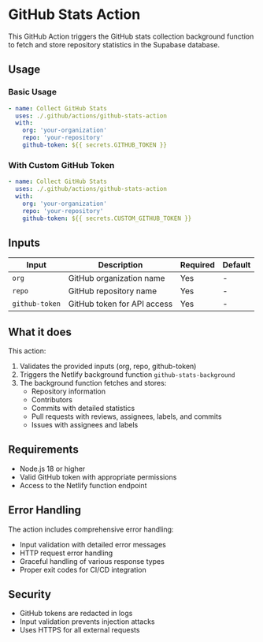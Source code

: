 # GitHub Stats Action

This GitHub Action triggers the GitHub stats collection background function to fetch and store repository statistics in the Supabase database.

## Usage

### Basic Usage

```yaml
- name: Collect GitHub Stats
  uses: ./.github/actions/github-stats-action
  with:
    org: 'your-organization'
    repo: 'your-repository'
    github-token: ${{ secrets.GITHUB_TOKEN }}
```

### With Custom GitHub Token

```yaml
- name: Collect GitHub Stats
  uses: ./.github/actions/github-stats-action
  with:
    org: 'your-organization'
    repo: 'your-repository'
    github-token: ${{ secrets.CUSTOM_GITHUB_TOKEN }}
```

## Inputs

| Input | Description | Required | Default |
|-------|-------------|----------|---------|
| `org` | GitHub organization name | Yes | - |
| `repo` | GitHub repository name | Yes | - |
| `github-token` | GitHub token for API access | Yes | - |

## What it does

This action:

1. Validates the provided inputs (org, repo, github-token)
2. Triggers the Netlify background function `github-stats-background`
3. The background function fetches and stores:
   - Repository information
   - Contributors
   - Commits with detailed statistics
   - Pull requests with reviews, assignees, labels, and commits
   - Issues with assignees and labels

## Requirements

- Node.js 18 or higher
- Valid GitHub token with appropriate permissions
- Access to the Netlify function endpoint

## Error Handling

The action includes comprehensive error handling:
- Input validation with detailed error messages
- HTTP request error handling
- Graceful handling of various response types
- Proper exit codes for CI/CD integration

## Security

- GitHub tokens are redacted in logs
- Input validation prevents injection attacks
- Uses HTTPS for all external requests
